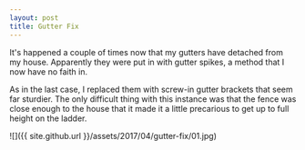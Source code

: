 ```yaml
---
layout: post
title: Gutter Fix
---
```

It's happened a couple of times now that my gutters have detached from my house.
Apparently they were put in with gutter spikes, a method that I now have no
faith in.

As in the last case, I replaced them with screw-in gutter brackets that seem far
sturdier. The only difficult thing with this instance was that the fence was
close enough to the house that it made it a little precarious to get up to full
height on the ladder.

![]({{ site.github.url }}/assets/2017/04/gutter-fix/01.jpg)
